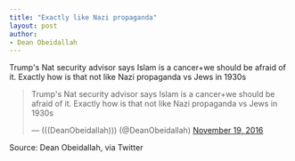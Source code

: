 ```yaml
---
title: "Exactly like Nazi propaganda"
layout: post
author:
- Dean Obeidallah
---
```


Trump's Nat security advisor says Islam is a cancer+we should be afraid of it. Exactly how is that not like Nazi propaganda vs Jews in 1930s

<blockquote class="twitter-tweet"><p lang="en" dir="ltr">Trump's Nat security advisor says Islam is a cancer+we should be afraid of it. Exactly how is that not like Nazi propaganda vs Jews in 1930s</p>&mdash; (((DeanObeidallah))) (@DeanObeidallah) <a href="https://twitter.com/DeanObeidallah/status/799957732392660992?ref_src=twsrc%5Etfw">November 19, 2016</a></blockquote> <script async src="https://platform.twitter.com/widgets.js" charset="utf-8"></script>

Source: Dean Obeidallah, via Twitter
